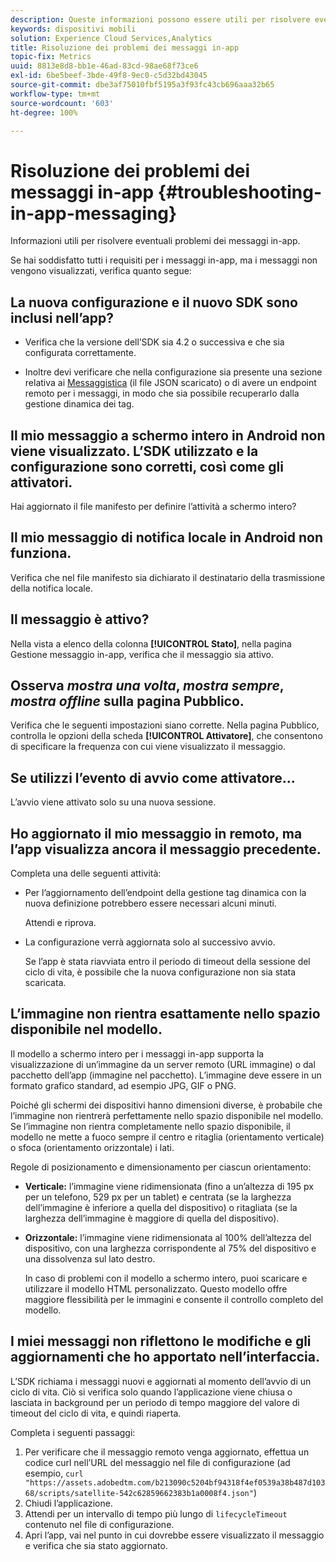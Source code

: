 ```yaml
---
description: Queste informazioni possono essere utili per risolvere eventuali problemi dei messaggi in-app.
keywords: dispositivi mobili
solution: Experience Cloud Services,Analytics
title: Risoluzione dei problemi dei messaggi in-app
topic-fix: Metrics
uuid: 8813e8d8-bb1e-46ad-83cd-98ae68f73ce6
exl-id: 6be5beef-3bde-49f8-9ec0-c5d32bd43045
source-git-commit: dbe3af75010fbf5195a3f93fc43cb696aaa32b65
workflow-type: tm+mt
source-wordcount: '603'
ht-degree: 100%

---
```


# Risoluzione dei problemi dei messaggi in-app {#troubleshooting-in-app-messaging}

Informazioni utili per risolvere eventuali problemi dei messaggi in-app.

Se hai soddisfatto tutti i requisiti per i messaggi in-app, ma i messaggi non vengono visualizzati, verifica quanto segue:

## La nuova configurazione e il nuovo SDK sono inclusi nell’app?

* Verifica che la versione dell’SDK sia 4.2 o successiva e che sia configurata correttamente.

* Inoltre devi verificare che nella configurazione sia presente una sezione relativa ai [Messaggistica](/help/using/in-app-messaging/in-app-messaging.md) (il file JSON scaricato) o di avere un endpoint remoto per i messaggi, in modo che sia possibile recuperarlo dalla gestione dinamica dei tag.

## Il mio messaggio a schermo intero in Android non viene visualizzato. L’SDK utilizzato e la configurazione sono corretti, così come gli attivatori.

Hai aggiornato il file manifesto per definire l’attività a schermo intero?

## Il mio messaggio di notifica locale in Android non funziona.

Verifica che nel file manifesto sia dichiarato il destinatario della trasmissione della notifica locale.

## Il messaggio è attivo?

Nella vista a elenco della colonna **[!UICONTROL Stato]**, nella pagina Gestione messaggio in-app, verifica che il messaggio sia attivo.

## Osserva *mostra una volta*, *mostra sempre*, *mostra offline* sulla pagina Pubblico.

Verifica che le seguenti impostazioni siano corrette. Nella pagina Pubblico, controlla le opzioni della scheda **[!UICONTROL Attivatore]**, che consentono di specificare la frequenza con cui viene visualizzato il messaggio.

## Se utilizzi l’evento di avvio come attivatore...

L’avvio viene attivato solo su una nuova sessione.

## Ho aggiornato il mio messaggio in remoto, ma l’app visualizza ancora il messaggio precedente.

Completa una delle seguenti attività:

* Per l’aggiornamento dell’endpoint della gestione tag dinamica con la nuova definizione potrebbero essere necessari alcuni minuti.

   Attendi e riprova.

* La configurazione verrà aggiornata solo al successivo avvio.

   Se l’app è stata riavviata entro il periodo di timeout della sessione del ciclo di vita, è possibile che la nuova configurazione non sia stata scaricata.

## L’immagine non rientra esattamente nello spazio disponibile nel modello.

Il modello a schermo intero per i messaggi in-app supporta la visualizzazione di un’immagine da un server remoto (URL immagine) o dal pacchetto dell’app (immagine nel pacchetto). L’immagine deve essere in un formato grafico standard, ad esempio JPG, GIF o PNG.

Poiché gli schermi dei dispositivi hanno dimensioni diverse, è probabile che l’immagine non rientrerà perfettamente nello spazio disponibile nel modello. Se l’immagine non rientra completamente nello spazio disponibile, il modello ne mette a fuoco sempre il centro e ritaglia (orientamento verticale) o sfoca (orientamento orizzontale) i lati.

Regole di posizionamento e dimensionamento per ciascun orientamento:

* **Verticale:** l’immagine viene ridimensionata (fino a un’altezza di 195 px per un telefono, 529 px per un tablet) e centrata (se la larghezza dell’immagine è inferiore a quella del dispositivo) o ritagliata (se la larghezza dell’immagine è maggiore di quella del dispositivo).

* **Orizzontale:** l’immagine viene ridimensionata al 100% dell’altezza del dispositivo, con una larghezza corrispondente al 75% del dispositivo e una dissolvenza sul lato destro.

   In caso di problemi con il modello a schermo intero, puoi scaricare e utilizzare il modello HTML personalizzato. Questo modello offre maggiore flessibilità per le immagini e consente il controllo completo del modello.

## I miei messaggi non riflettono le modifiche e gli aggiornamenti che ho apportato nell’interfaccia.

L’SDK richiama i messaggi nuovi e aggiornati al momento dell’avvio di un ciclo di vita. Ciò si verifica solo quando l’applicazione viene chiusa o lasciata in background per un periodo di tempo maggiore del valore di timeout del ciclo di vita, e quindi riaperta.

Completa i seguenti passaggi:

1. Per verificare che il messaggio remoto venga aggiornato, effettua un codice curl nell’URL del messaggio nel file di configurazione (ad esempio, `curl "https://assets.adobedtm.com/b213090c5204bf94318f4ef0539a38b487d10368/scripts/satellite-542c62859662383b1a0008f4.json"`)
1. Chiudi l’applicazione.
1. Attendi per un intervallo di tempo più lungo di `lifecycleTimeout` contenuto nel file di configurazione.
1. Apri l’app, vai nel punto in cui dovrebbe essere visualizzato il messaggio e verifica che sia stato aggiornato.
